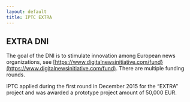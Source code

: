 ```yaml
---
layout: default
title: IPTC EXTRA
---
```

## EXTRA DNI

The goal of the DNI is to stimulate innovation among European news organizations, see [https://www.digitalnewsinitiative.com/fund}(https://www.digitalnewsinitiative.com/fund). There are multiple funding rounds.

IPTC applied during the first round in December 2015 for the “EXTRA” project and was awarded a prototype project amount of 50,000 EUR.
